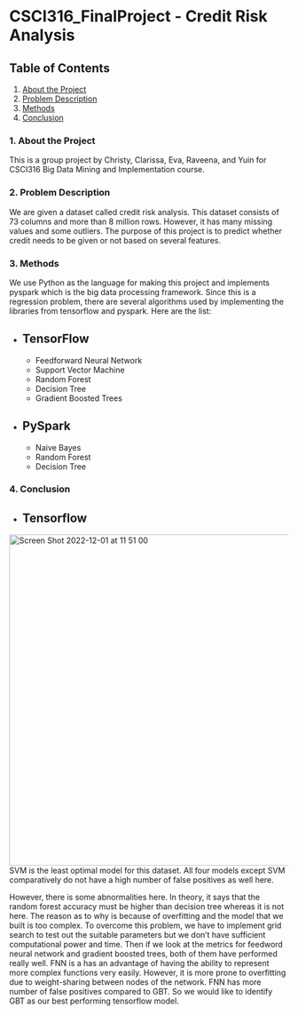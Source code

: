 # CSCI316_FinalProject - Credit Risk Analysis

## Table of Contents
1. [ About the Project ](#about)
2. [ Problem Description ](#desc)
3. [ Methods ](#methods)
4. [ Conclusion ](#conclusion)


<a name="about"></a>
### 1. About the Project
This is a group project by Christy, Clarissa, Eva, Raveena, and Yuin for CSCI316 Big Data Mining and Implementation course. 

<a name="desc"></a>
### 2. Problem Description
We are given a dataset called credit risk analysis. This dataset consists of 73 columns and more than 8 million rows. However, it has many missing values and some outliers. The purpose of this project is to predict whether credit needs to be given or not based on several features. 

<a name="methods"></a>
### 3. Methods
We use Python as the language for making this project and implements pyspark which is the big data processing framework. Since this is a regression problem, there are several algorithms used by implementing the libraries from tensorflow and pyspark. Here are the list:

* ## TensorFlow

  * Feedforward Neural Network
  * Support Vector Machine
  * Random Forest
  * Decision Tree
  * Gradient Boosted Trees
  

* ## PySpark

  * Naive Bayes
  * Random Forest
  * Decision Tree
  
<a name="conclusion"></a>
### 4. Conclusion
 
 * ## Tensorflow
<img width="596" alt="Screen Shot 2022-12-01 at 11 51 00" src="https://user-images.githubusercontent.com/57931555/204939358-86fc45bf-95cb-453f-a286-e55729411261.png">
SVM is the least optimal model for this dataset. All four models except SVM comparatively do not have a high number of false positives as well here.

However, there is some abnormalities here. In theory, it says that the random forest accuracy must be higher than decision tree whereas it is not here. The reason as to why is because of overfitting and the model that we built is too complex. To overcome this problem, we have to implement grid search to test out the suitable parameters but we don’t have sufficient computational power and time. Then if we look at the metrics for feedword neural network and gradient boosted trees, both of them have performed really well. FNN is a has an advantage of having the ability to represent more complex functions very easily. However, it is more prone to overfitting due to weight-sharing between nodes of the network. FNN has more number of false positives compared to GBT. So we would like to identify GBT as our best performing tensorflow model.





